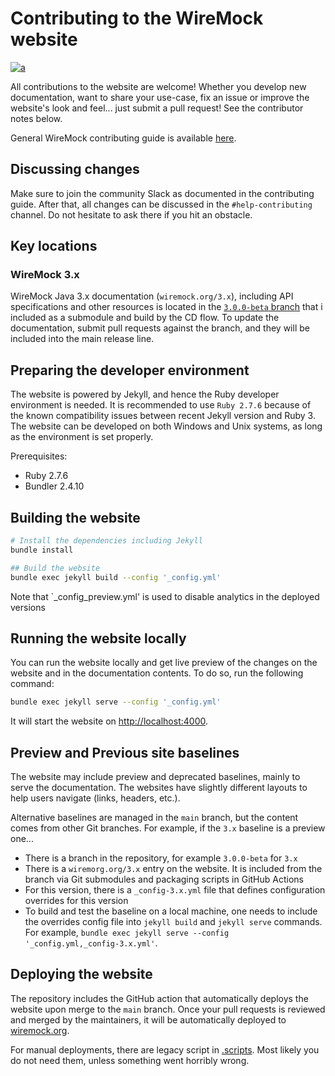 # Contributing to the WireMock website

[![a](https://img.shields.io/badge/slack-Join%20us-brightgreen?style=flat&logo=slack)](http://slack.wiremock.org/)

All contributions to the website are welcome!
Whether you develop new documentation, want to share your use-case,
fix an issue or improve the website's look and feel...
just submit a pull request!
See the contributor notes below.

General WireMock contributing guide is available [here](https://github.com/wiremock/community/tree/main/contributing).

## Discussing changes

Make sure to join the community Slack as documented in the contributing guide.
After that, all changes can be discussed in the `#help-contributing` channel.
Do not hesitate to ask there if you hit an obstacle.

## Key locations

### WireMock 3.x

WireMock Java 3.x documentation (`wiremock.org/3.x`), including API specifications and other resources is located in the
[`3.0.0-beta` branch](https://github.com/wiremock/wiremock.org/tree/3.0.0-beta)
that i included as a submodule and build by the CD flow.
To update the documentation, submit pull requests against the branch,
and they will be included into the main release line.

## Preparing the developer environment

The website is powered by Jekyll, and hence the Ruby developer environment is needed.
It is recommended to use `Ruby 2.7.6` because of the known compatibility issues between recent Jekyll version and Ruby 3.
The website can be developed on both Windows and Unix systems,
as long as the environment is set properly.

Prerequisites:

- Ruby 2.7.6
- Bundler 2.4.10

## Building the website

```bash
# Install the dependencies including Jekyll
bundle install

## Build the website
bundle exec jekyll build --config '_config.yml'
```

Note that `_config_preview.yml' is used to disable analytics in the deployed versions

## Running the website locally

You can run the website locally and get live preview of the changes
on the website and in the documentation contents.
To do so, run the following command:

```bash
bundle exec jekyll serve --config '_config.yml'
```

It will start the website on [http://localhost:4000](http://localhost:4000).

## Preview and Previous site baselines

The website may include preview and deprecated baselines, mainly to serve the documentation.
The websites have slightly different layouts to help users navigate (links, headers, etc.).

Alternative baselines are managed in the `main` branch,
but the content comes from other Git branches.
For example, if the `3.x` baseline is a preview one...

- There is a branch in the repository, for example `3.0.0-beta` for `3.x`
- There is a `wiremorg.org/3.x` entry on the website.
  It is included from the branch via Git submodules and packaging scripts in GitHub Actions
- For this version, there is a `_config-3.x.yml` file that defines configuration overrides for this version
- To build and test the baseline on a local machine, one needs to include the overrides config file into `jekyll build` and `jekyll serve` commands.
  For example, `bundle exec jekyll serve --config '_config.yml,_config-3.x.yml'`.

## Deploying the website

The repository includes the GitHub action that automatically deploys the website upon
merge to the `main` branch.
Once your pull requests is reviewed and merged by the maintainers,
it will be automatically deployed to [wiremock.org](https://wiremock.org).

For manual deployments, there are legacy script in [.scripts](/.scripts).
Most likely you do not need them, unless something went horribly wrong.
